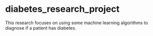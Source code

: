 # diabetes_research_project
This research focuses on using some machine learning algorithms to diagnose if a patient has diabetes.
